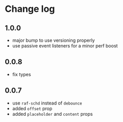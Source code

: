 # Change log

## 1.0.0

- major bump to use versioning properly
- use passive event listeners for a minor perf boost

## 0.0.8 

- fix types

## 0.0.7

- use `raf-schd` instead of `debounce`
- added `offset` prop
- added `placeholder` and `content` props
